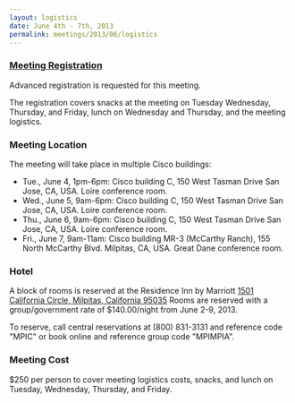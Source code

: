 ```yaml
---
layout: logistics
date: June 4th - 7th, 2013
permalink: meetings/2013/06/logistics
---
```


### [Meeting Registration](http://a3.acteva.com/orderbooking/bookEvent/A333387)

Advanced registration is requested for this meeting.

The registration covers snacks at the meeting on Tuesday Wednesday, Thursday, and Friday, lunch on Wednesday and Thursday, and the meeting logistics.

### Meeting Location

The meeting will take place in multiple Cisco buildings:

*   Tue., June 4, 1pm-6pm: Cisco building C, 150 West Tasman Drive San Jose, CA, USA. Loire conference room.
*   Wed., June 5, 9am-6pm: Cisco building C, 150 West Tasman Drive San Jose, CA, USA. Loire conference room.
*   Thu., June 6, 9am-6pm: Cisco building C, 150 West Tasman Drive San Jose, CA, USA. Loire conference room.
*   Fri., June 7, 9am-11am: Cisco building MR-3 (McCarthy Ranch), 155 North McCarthy Blvd. Milpitas, CA, USA. Great Dane conference room.

### Hotel

A block of rooms is reserved at the Residence Inn by Marriott [1501 California Circle, Milpitas, California 95035](http://www.marriott.com/hotels/travel/sjcml-residence-inn-milpitas-silicon-valley/) Rooms are reserved with a group/government rate of $140.00/night from June 2-9, 2013.

To reserve, call central reservations at (800) 831-3131 and reference code "MPIC" or book online and reference group code "MPIMPIA".

### Meeting Cost

$250 per person to cover meeting logistics costs, snacks, and lunch on Tuesday, Wednesday, Thursday, and Friday.
